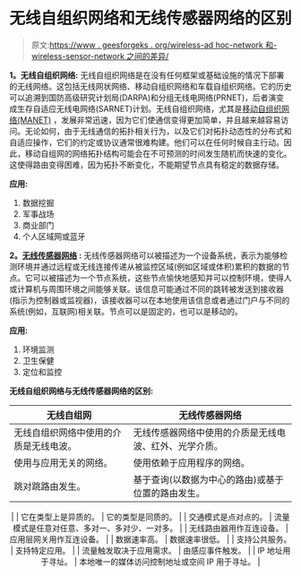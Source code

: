 # 无线自组织网络和无线传感器网络的区别

> 原文:[https://www . geesforgeks . org/wireless-ad hoc-network 和-wireless-sensor-network 之间的差异/](https://www.geeksforgeeks.org/differences-between-wireless-adhoc-network-and-wireless-sensor-network/)

**1。无线自组织网络:**
无线自组织网络是在没有任何框架或基础设施的情况下部署的无线网络。这包括无线网状网络、移动自组织网络和车载自组织网络。它的历史可以追溯到国防高级研究计划局(DARPA)和分组无线电网络(PRNET)，后者演变成生存自适应无线电网络(SARNET)计划。无线自组织网络，尤其是[移动自组织网络(MANET)](https://www.geeksforgeeks.org/introduction-of-mobile-ad-hoc-network-manet/) ，发展非常迅速，因为它们使通信变得更加简单，并且越来越容易访问。无论如何，由于无线通信的拓扑相关行为，以及它们对拓扑动态性的分布式和自适应操作，它们的约定或协议通常很难构建。他们可以在任何时候自主行动。因此，移动自组网的网络拓扑结构可能会在不可预测的时间发生随机而快速的变化。这使得路由变得困难，因为拓扑不断变化，不能期望节点具有稳定的数据存储。

**应用:**

1.  数据挖掘
2.  军事战场
3.  商业部门
4.  个人区域网或蓝牙

**2。[无线传感器网络](https://www.geeksforgeeks.org/wireless-sensor-network-wsn/) :**
无线传感器网络可以被描述为一个设备系统，表示为能够检测环境并通过远程或无线连接传递从被监控区域(例如区域或体积)累积的数据的节点。它可以被描述为一个节点系统，这些节点愉快地感知并可以控制环境，使得人或计算机与周围环境之间能够关联。该信息可能通过不同的跳转被发送到接收器(指示为控制器或监视器)，该接收器可以在本地使用该信息或者通过门户与不同的系统(例如，互联网)相关联。节点可以是固定的，也可以是移动的。

**应用:**

1.  环境监测
2.  卫生保健
3.  定位和监控

**无线自组织网络与无线传感器网络的区别:**

<center>

| 无线自组网 | 无线传感器网络 |
| --- | --- |
| 无线自组织网络中使用的介质是无线电波。 | 无线传感器网络中使用的介质是无线电波、红外、光学介质。 |
| 使用与应用无关的网络。 | 使用依赖于应用程序的网络。 |
| 跳对跳路由发生。 | 基于查询(以数据为中心的路由)或基于位置的路由发生。

 |
| 它在类型上是异质的。 | 它的类型是同质的。 |
| 交通模式是点对点的。 | 流量模式是任意对任意、多对一、多对少、一对多。 |
| 无线路由器用作互连设备。 | 应用层网关用作互连设备。 |
| 数据速率高。 | 数据速率很低。 |
| 支持公共服务。 | 支持特定应用。 |
| 流量触发取决于应用需求。 | 由感应事件触发。 |
| IP 地址用于寻址。 | 本地唯一的媒体访问控制地址或空间 IP 用于寻址。 |

</center>